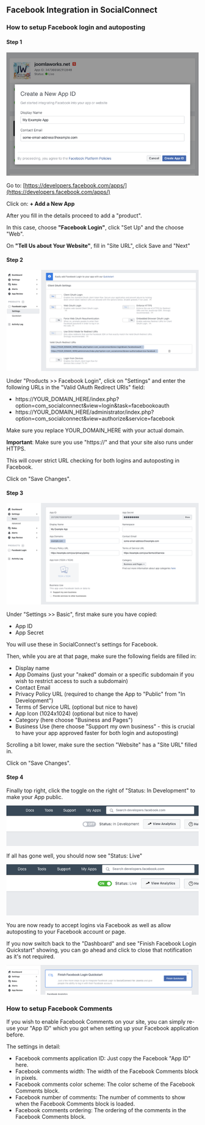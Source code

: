 ## Facebook Integration in SocialConnect

### How to setup Facebook login and autoposting

#### Step 1

![Add a New App](images/socialconnect/1.png)

Go to: [https://developers.facebook.com/apps/](https://developers.facebook.com/apps/)

Click on: **+ Add a New App**

After you fill in the details proceed to add a "product".

In this case, choose **"Facebook Login"**, click "Set Up" and the choose "Web".

On **"Tell Us about Your Website"**, fill in "Site URL", click Save and "Next"


#### Step 2

![Facebook Login Settings](images/socialconnect/2.png)

Under "Products >> Facebook Login", click on "Settings" and enter the following URLs in the "Valid OAuth Redirect URIs" field:

* https://YOUR\_DOMAIN\_HERE/index.php?option=com_socialconnect&view=login&task=facebookoauth
* https://YOUR\_DOMAIN\_HERE/administrator/index.php?option=com_socialconnect&view=authorize&service=facebook

Make sure you replace YOUR\_DOMAIN\_HERE with your actual domain.

**Important**: Make sure you use "https://" and that your site also runs under HTTPS.

This will cover strict URL checking for both logins and autoposting in Facebook.

Click on "Save Changes".


#### Step 3

![Basic Settings](images/socialconnect/3.png)

Under "Settings >> Basic", first make sure you have copied:

- App ID
- App Secret

You will use these in SocialConnect's settings for Facebook.

Then, while you are at that page, make sure the following fields are filled in:

- Display name
- App Domains (just your "naked" domain or a specific subdomain if you wish to restrict access to such a subdomain)
- Contact Email
- Privacy Policy URL (required to change the App to "Public" from "In Development")
- Terms of Service URL (optional but nice to have)
- App Icon (1024x1024) (optional but nice to have)
- Category (here choose "Business and Pages")
- Business Use (here choose "Support my own business" - this is crucial to have your app approved faster for both login and autoposting)

Scrolling a bit lower, make sure the section "Website" has a "Site URL" filled in.

Click on "Save Changes".


#### Step 4

Finally top right, click the toggle on the right of "Status: In Development" to make your App public.

![Status: In Development](images/socialconnect/4.png)

If all has gone well, you should now see "Status: Live"

![Status: Live](images/socialconnect/5.png)

You are now ready to accept logins via Facebook as well as allow autoposting to your Facebook account or page.

If you now switch back to the "Dashboard" and see "Finish Facebook Login Quickstart" showing, you can go ahead and click to close that notification as it's not required.

![Status: Live](images/socialconnect/6.png)


### How to setup Facebook Comments
If you wish to enable Facebook Comments on your site, you can simply re-use your "App ID" which you got when setting up your Facebook application before.

The settings in detail:
- Facebook comments application ID: Just copy the Facebook "App ID" here.
- Facebook comments width: The width of the Facebook Comments block in pixels.
- Facebook comments color scheme: The color scheme of the Facebook Comments block.
- Facebook number of comments: The number of comments to show when the Facebook Comments block is loaded.
- Facebook comments ordering: The ordering of the comments in the Facebook Comments block.
